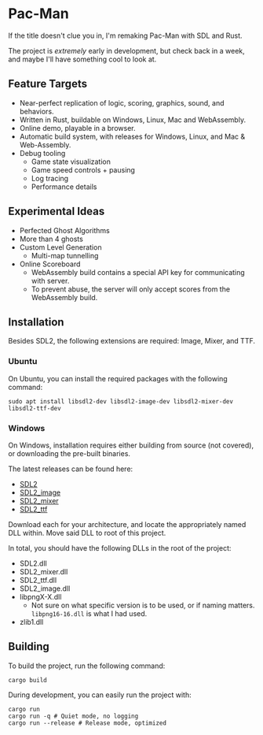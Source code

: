 # Pac-Man

If the title doesn't clue you in, I'm remaking Pac-Man with SDL and Rust.

The project is _extremely_ early in development, but check back in a week, and maybe I'll have something cool to look
at.

## Feature Targets

- Near-perfect replication of logic, scoring, graphics, sound, and behaviors.
- Written in Rust, buildable on Windows, Linux, Mac and WebAssembly.
- Online demo, playable in a browser.
- Automatic build system, with releases for Windows, Linux, and Mac & Web-Assembly.
- Debug tooling
    - Game state visualization
    - Game speed controls + pausing
    - Log tracing
    - Performance details

## Experimental Ideas

- Perfected Ghost Algorithms
- More than 4 ghosts
- Custom Level Generation
    - Multi-map tunnelling
- Online Scoreboard
    - WebAssembly build contains a special API key for communicating with server.
    - To prevent abuse, the server will only accept scores from the WebAssembly build.

## Installation

Besides SDL2, the following extensions are required: Image, Mixer, and TTF.

### Ubuntu

On Ubuntu, you can install the required packages with the following command:

```
sudo apt install libsdl2-dev libsdl2-image-dev libsdl2-mixer-dev libsdl2-ttf-dev
```

### Windows

On Windows, installation requires either building from source (not covered), or downloading the pre-built binaries.

The latest releases can be found here:

- [SDL2](https://github.com/libsdl-org/SDL/releases/latest/)
- [SDL2_image](https://github.com/libsdl-org/SDL_image/releases/latest/)
- [SDL2_mixer](https://github.com/libsdl-org/SDL_mixer/releases/latest/)
- [SDL2_ttf](https://github.com/libsdl-org/SDL_ttf/releases/latest/)

Download each for your architecture, and locate the appropriately named DLL within. Move said DLL to root of this project.

In total, you should have the following DLLs in the root of the project:

- SDL2.dll
- SDL2_mixer.dll
- SDL2_ttf.dll
- SDL2_image.dll
- libpngX-X.dll
    - Not sure on what specific version is to be used, or if naming matters. `libpng16-16.dll` is what I had used.
- zlib1.dll

## Building

To build the project, run the following command:

```
cargo build
```

During development, you can easily run the project with:

```
cargo run
cargo run -q # Quiet mode, no logging
cargo run --release # Release mode, optimized
```